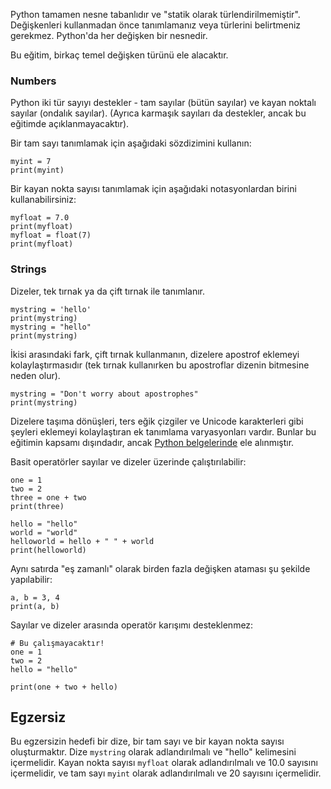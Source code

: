 Python tamamen nesne tabanlıdır ve "statik olarak türlendirilmemiştir". Değişkenleri kullanmadan önce tanımlamanız veya türlerini belirtmeniz gerekmez. Python'da her değişken bir nesnedir.

Bu eğitim, birkaç temel değişken türünü ele alacaktır.

### Numbers
Python iki tür sayıyı destekler - tam sayılar (bütün sayılar) ve kayan noktalı sayılar (ondalık sayılar). (Ayrıca karmaşık sayıları da destekler, ancak bu eğitimde açıklanmayacaktır).

Bir tam sayı tanımlamak için aşağıdaki sözdizimini kullanın:

    myint = 7
    print(myint)

Bir kayan nokta sayısı tanımlamak için aşağıdaki notasyonlardan birini kullanabilirsiniz:

    myfloat = 7.0
    print(myfloat)
    myfloat = float(7)
    print(myfloat)

### Strings

Dizeler, tek tırnak ya da çift tırnak ile tanımlanır.

    mystring = 'hello'
    print(mystring)
    mystring = "hello"
    print(mystring)

İkisi arasındaki fark, çift tırnak kullanmanın, dizelere apostrof eklemeyi kolaylaştırmasıdır (tek tırnak kullanırken bu apostroflar dizenin bitmesine neden olur).

    mystring = "Don't worry about apostrophes"
    print(mystring)

Dizelere taşıma dönüşleri, ters eğik çizgiler ve Unicode karakterleri gibi şeyleri eklemeyi kolaylaştıran ek tanımlama varyasyonları vardır. Bunlar bu eğitimin kapsamı dışındadır, ancak [Python belgelerinde](http://docs.python.org/tutorial/introduction.html#strings "Python Strings Eğitiminde") ele alınmıştır.

Basit operatörler sayılar ve dizeler üzerinde çalıştırılabilir:

    one = 1
    two = 2
    three = one + two
    print(three)

    hello = "hello"
    world = "world"
    helloworld = hello + " " + world
    print(helloworld)

Aynı satırda "eş zamanlı" olarak birden fazla değişken ataması şu şekilde yapılabilir:

    a, b = 3, 4
    print(a, b)

Sayılar ve dizeler arasında operatör karışımı desteklenmez:

    # Bu çalışmayacaktır!
    one = 1
    two = 2
    hello = "hello"
    
    print(one + two + hello)


Egzersiz
--------

Bu egzersizin hedefi bir dize, bir tam sayı ve bir kayan nokta sayısı oluşturmaktır. Dize `mystring` olarak adlandırılmalı ve "hello" kelimesini içermelidir. Kayan nokta sayısı `myfloat` olarak adlandırılmalı ve 10.0 sayısını içermelidir, ve tam sayı `myint` olarak adlandırılmalı ve 20 sayısını içermelidir.